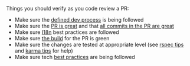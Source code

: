 Things you should verify as you code review a PR:
* Make sure the [defined dev process](The-process-of-review%2C-test%2C-merge-and-deploy) is being followed
* Make sure the [PR is great](Making-a-great-pull-request) and that [all commits in the PR are great](Making-a-great-commit)
* Make sure [I18n](Internationalisation-%28i18n%29) best practices are followed
* Make sure [the build](Continuous-Integration) for the PR is green
* Make sure the changes are tested at appropriate level (see [rspec tips](Testing-and-Rspec-Tips) and [karma tips](Karma) for help)
* Make sure tech [best practices](Code,-the-way-we-do-things) are being followed
 